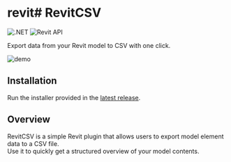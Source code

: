 # revit# RevitCSV

![.NET](https://img.shields.io/badge/.NET-4.8-green.svg)
![Revit API](https://img.shields.io/badge/RevitAPI-2023-blue.svg)

Export data from your Revit model to CSV with one click.

![demo](RevitCSV/RevitCSV/Resources/release-v1.0.0-revit-csv.gif)

## Installation

Run the installer provided in the [latest release](https://github.com/franpossetto/revit-csv/releases/latest).

## Overview

RevitCSV is a simple Revit plugin that allows users to export model element data to a CSV file.  
Use it to quickly get a structured overview of your model contents.
